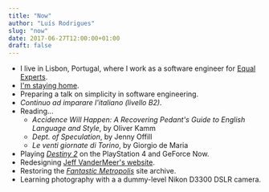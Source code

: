 ```yaml
---
title: "Now"
author: "Luís Rodrigues"
slug: "now"
date: 2017-06-27T12:00:00+01:00
draft: false
---
```


* I live in Lisbon, Portugal, where I work as a software engineer for [Equal Experts](https://www.equalexperts.com).
* [I'm staying home](https://staythefuckhome.com/).
* Preparing a talk on simplicity in software engineering.
* _Continuo ad imparare l'italiano (livello B2)._
* Reading...
  * _Accidence Will Happen: A Recovering Pedant's Guide to English Language and Style_, by Oliver Kamm
  * _Dept. of Speculation_, by Jenny Offill
  * _Le venti giornate di Torino_, by Giorgio de Maria
* Playing [_Destiny 2_](https://www.destinythegame.com) on the PlayStation 4 and GeForce Now.
* Redesigning [Jeff VanderMeer's website](https://www.jeffvandermeer.com/).
* Restoring the [_Fantastic Metropolis_](https://fantasticmetropolis.com/) site archive.
* Learning photography with a a dummy-level Nikon D3300 DSLR camera.
